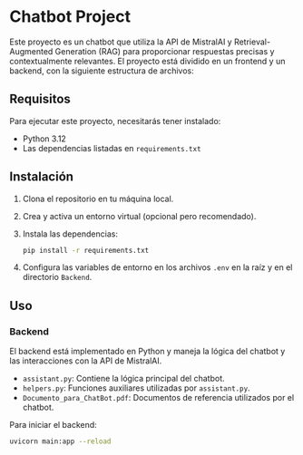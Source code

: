 # Chatbot Project

Este proyecto es un chatbot que utiliza la API de MistralAI y Retrieval-Augmented Generation (RAG) para proporcionar respuestas precisas y contextualmente relevantes. El proyecto está dividido en un frontend y un backend, con la siguiente estructura de archivos:


## Requisitos

Para ejecutar este proyecto, necesitarás tener instalado:

- Python 3.12
- Las dependencias listadas en `requirements.txt`

## Instalación

1. Clona el repositorio en tu máquina local.
2. Crea y activa un entorno virtual (opcional pero recomendado).
3. Instala las dependencias:

    ```bash
    pip install -r requirements.txt
    ```

4. Configura las variables de entorno en los archivos `.env` en la raíz y en el directorio `Backend`.

## Uso

### Backend

El backend está implementado en Python y maneja la lógica del chatbot y las interacciones con la API de MistralAI.

- `assistant.py`: Contiene la lógica principal del chatbot.
- `helpers.py`: Funciones auxiliares utilizadas por `assistant.py`.
- `Documento_para_ChatBot.pdf`: Documentos de referencia utilizados por el chatbot.

Para iniciar el backend:

```bash
uvicorn main:app --reload


